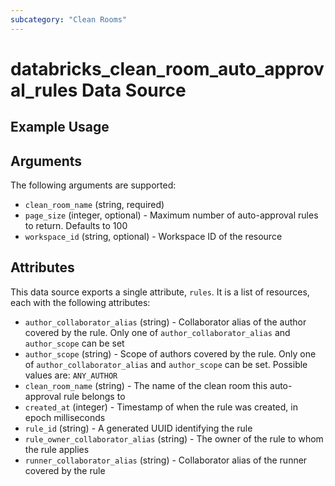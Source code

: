 ```yaml
---
subcategory: "Clean Rooms"
---
```

# databricks_clean_room_auto_approval_rules Data Source


## Example Usage


## Arguments
The following arguments are supported:
* `clean_room_name` (string, required)
* `page_size` (integer, optional) - Maximum number of auto-approval rules to return. Defaults to 100
* `workspace_id` (string, optional) - Workspace ID of the resource


## Attributes
This data source exports a single attribute, `rules`. It is a list of resources, each with the following attributes:
* `author_collaborator_alias` (string) - Collaborator alias of the author covered by the rule.
  Only one of `author_collaborator_alias` and `author_scope` can be set
* `author_scope` (string) - Scope of authors covered by the rule.
  Only one of `author_collaborator_alias` and `author_scope` can be set. Possible values are: `ANY_AUTHOR`
* `clean_room_name` (string) - The name of the clean room this auto-approval rule belongs to
* `created_at` (integer) - Timestamp of when the rule was created, in epoch milliseconds
* `rule_id` (string) - A generated UUID identifying the rule
* `rule_owner_collaborator_alias` (string) - The owner of the rule to whom the rule applies
* `runner_collaborator_alias` (string) - Collaborator alias of the runner covered by the rule